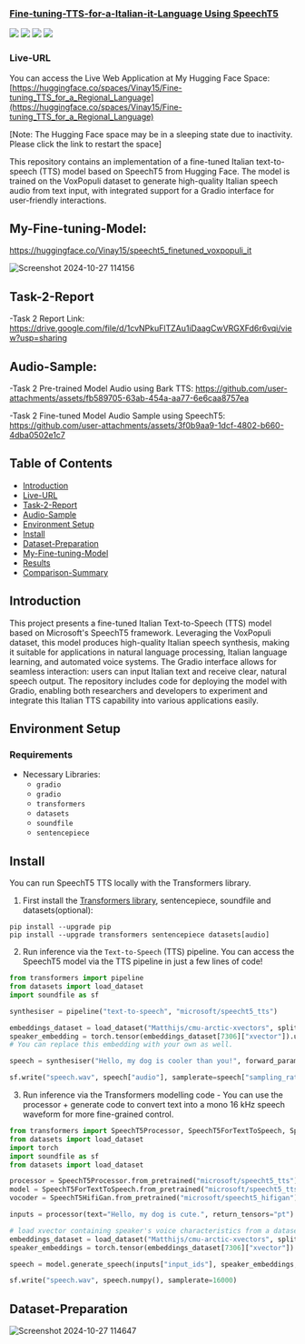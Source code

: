 <h3><a href="">Fine-tuning-TTS-for-a-Italian-it-Language Using SpeechT5</a></h3>
<a href="https://huggingface.co/spaces/Vinay15/Fine-tuning_TTS_for_a_Regional_Language"><img src="https://img.shields.io/badge/Huggingface-yellow"></a>
<a href="https://www.linkedin.com/in/vinay-hipparge/"><img src="https://img.shields.io/badge/-LinkedIn-blue?style=flat-square&logo=Linkedin&logoColor=white&link=https://www.linkedin.com/in/vinay-hipparge/"></a>
<a href="mailto:vinayhipparge15@gmail.com"><img src="https://img.shields.io/badge/Gmail--informational?style=social&logo=gmail"></a>
<a href="https://colab.research.google.com/drive/1xR8fcgUeEQ36fQSaWxRGxYodQ16215pO"><img src="https://img.shields.io/badge/Google-Colab-red"></a>

### Live-URL
You can access the Live Web Application at My Hugging Face Space: [https://huggingface.co/spaces/Vinay15/Fine-tuning_TTS_for_a_Regional_Language](https://huggingface.co/spaces/Vinay15/Fine-tuning_TTS_for_a_Regional_Language)

[Note: The Hugging Face space may be in a sleeping state due to inactivity. Please click the link to restart the space]

This repository contains an implementation of a fine-tuned Italian text-to-speech (TTS) model based on SpeechT5 from Hugging Face. The model is trained on the VoxPopuli dataset to generate high-quality Italian speech audio from text input, with integrated support for a Gradio interface for user-friendly interactions.

## My-Fine-tuning-Model:
https://huggingface.co/Vinay15/speecht5_finetuned_voxpopuli_it

![Screenshot 2024-10-27 114156](https://github.com/user-attachments/assets/f67e6a98-fb32-49a9-baf7-0cf56ffc9e3a)

## Task-2-Report
-Task 2 Report Link: https://drive.google.com/file/d/1cvNPkuFlTZAu1iDaagCwVRGXFd6r6vqi/view?usp=sharing

## Audio-Sample:

-Task 2 Pre-trained Model Audio using Bark TTS: https://github.com/user-attachments/assets/fb589705-63ab-454a-aa77-6e6caa8757ea

-Task 2 Fine-tuned Model Audio Sample using SpeechT5: https://github.com/user-attachments/assets/3f0b9aa9-1dcf-4802-b660-4dba0502e1c7

## Table of Contents
- [Introduction](#introduction)
- [Live-URL](#Live-URL)
- [Task-2-Report](#Task-2-Report)
- [Audio-Sample](#Audio-Sample)
- [Environment Setup](#environment-setup)
- [Install](#Install)
- [Dataset-Preparation](#Dataset-Preparation)
- [My-Fine-tuning-Model](#My-Fine-tuning-Model)
- [Results](#Results)
- [Comparison-Summary](#Comparison-Summary)

## Introduction

This project presents a fine-tuned Italian Text-to-Speech (TTS) model based on Microsoft's SpeechT5 framework. Leveraging the VoxPopuli dataset, this model produces high-quality Italian speech synthesis, making it suitable for applications in natural language processing, Italian language learning, and automated voice systems. The Gradio interface allows for seamless interaction: users can input Italian text and receive clear, natural speech output. The repository includes code for deploying the model with Gradio, enabling both researchers and developers to experiment and integrate this Italian TTS capability into various applications easily.

## Environment Setup

### Requirements

- Necessary Libraries:
  - `gradio`
  - `gradio`
  - `transformers`
  - `datasets`
  - `soundfile`
  - `sentencepiece`

## Install

You can run SpeechT5 TTS locally with the Transformers library.

1. First install the [Transformers library](https://github.com/huggingface/transformers), sentencepiece, soundfile and datasets(optional):

```
pip install --upgrade pip
pip install --upgrade transformers sentencepiece datasets[audio]
```

2. Run inference via the `Text-to-Speech` (TTS) pipeline. You can access the SpeechT5 model via the TTS pipeline in just a few lines of code!

```python
from transformers import pipeline
from datasets import load_dataset
import soundfile as sf

synthesiser = pipeline("text-to-speech", "microsoft/speecht5_tts")

embeddings_dataset = load_dataset("Matthijs/cmu-arctic-xvectors", split="validation")
speaker_embedding = torch.tensor(embeddings_dataset[7306]["xvector"]).unsqueeze(0)
# You can replace this embedding with your own as well.

speech = synthesiser("Hello, my dog is cooler than you!", forward_params={"speaker_embeddings": speaker_embedding})

sf.write("speech.wav", speech["audio"], samplerate=speech["sampling_rate"])
```

3. Run inference via the Transformers modelling code - You can use the processor + generate code to convert text into a mono 16 kHz speech waveform for more fine-grained control.

```python
from transformers import SpeechT5Processor, SpeechT5ForTextToSpeech, SpeechT5HifiGan
from datasets import load_dataset
import torch
import soundfile as sf
from datasets import load_dataset

processor = SpeechT5Processor.from_pretrained("microsoft/speecht5_tts")
model = SpeechT5ForTextToSpeech.from_pretrained("microsoft/speecht5_tts")
vocoder = SpeechT5HifiGan.from_pretrained("microsoft/speecht5_hifigan")

inputs = processor(text="Hello, my dog is cute.", return_tensors="pt")

# load xvector containing speaker's voice characteristics from a dataset
embeddings_dataset = load_dataset("Matthijs/cmu-arctic-xvectors", split="validation")
speaker_embeddings = torch.tensor(embeddings_dataset[7306]["xvector"]).unsqueeze(0)

speech = model.generate_speech(inputs["input_ids"], speaker_embeddings, vocoder=vocoder)

sf.write("speech.wav", speech.numpy(), samplerate=16000)
```

## Dataset-Preparation

![Screenshot 2024-10-27 114647](https://github.com/user-attachments/assets/6098042d-e5ea-476e-a78e-18386358a498)







